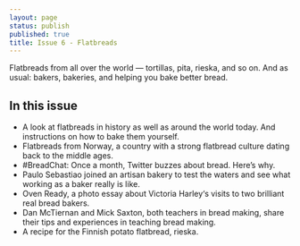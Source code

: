 ```yaml
---
layout: page
status: publish
published: true
title: Issue 6 - Flatbreads
---
```


Flatbreads from all over the world — tortillas, pita, rieska, and so on. And as usual: bakers, bakeries, and helping you bake better bread.

## In this issue

-   A look at flatbreads in history as well as around the world today. And instructions on how to bake them yourself.
-   Flatbreads from Norway, a country with a strong flatbread culture dating back to the middle ages.
-   #BreadChat: Once a month, Twitter buzzes about bread. Here’s why.
-   Paulo Sebastiao joined an artisan bakery to test the waters and see what working as a baker really is like.
-   Oven Ready, a photo essay about Victoria Harley‘s visits to two brilliant real bread bakers.
-   Dan McTiernan and Mick Saxton, both teachers in bread making, share their tips and experiences in teaching bread making.
-   A recipe for the Finnish potato flatbread, rieska.
